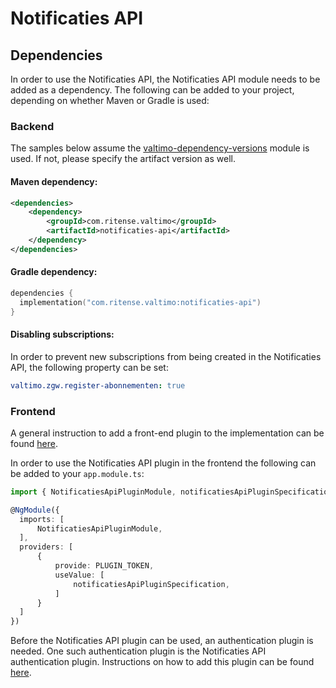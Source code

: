 # Notificaties API

## Dependencies

In order to use the Notificaties API, the Notificaties API module needs to be added as a dependency. The following can be added to your project, depending on whether Maven or Gradle is used:

### Backend

The samples below assume the [valtimo-dependency-versions](../core/valtimo-dependency-versions.md) module is used. If not, please specify the artifact version as well.

#### Maven dependency:

```xml
<dependencies>
    <dependency>
        <groupId>com.ritense.valtimo</groupId>
        <artifactId>notificaties-api</artifactId>
    </dependency>
</dependencies>
```

#### Gradle dependency:

```kotlin
dependencies {
  implementation("com.ritense.valtimo:notificaties-api")
}
```

#### Disabling subscriptions:

In order to prevent new subscriptions from being created in the Notificaties API, the following property can be set:

```yaml
valtimo.zgw.register-abonnementen: true
```

### Frontend

A general instruction to add a front-end plugin to the implementation can be found [here](../core/plugin.md#adding-a-front-end-plugin-to-the-implementation).

In order to use the Notificaties API plugin in the frontend the following can be added to your `app.module.ts`:

```typescript
import { NotificatiesApiPluginModule, notificatiesApiPluginSpecification } from '@valtimo/plugin';

@NgModule({
  imports: [
      NotificatiesApiPluginModule,
  ],
  providers: [
      {
          provide: PLUGIN_TOKEN,
          useValue: [
              notificatiesApiPluginSpecification,
          ]
      }
  ]
})
```

Before the Notificaties API plugin can be used, an authentication plugin is needed. One such authentication plugin is the Notificaties API authentication plugin. Instructions on how to add this plugin can be found [here](notificaties-api-authentication.md).
